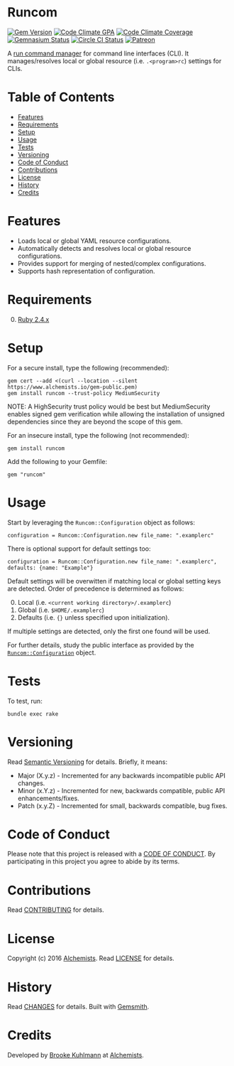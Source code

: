 # Runcom

[![Gem Version](https://badge.fury.io/rb/runcom.svg)](http://badge.fury.io/rb/runcom)
[![Code Climate GPA](https://codeclimate.com/github/bkuhlmann/runcom.svg)](https://codeclimate.com/github/bkuhlmann/runcom)
[![Code Climate Coverage](https://codeclimate.com/github/bkuhlmann/runcom/coverage.svg)](https://codeclimate.com/github/bkuhlmann/runcom)
[![Gemnasium Status](https://gemnasium.com/bkuhlmann/runcom.svg)](https://gemnasium.com/bkuhlmann/runcom)
[![Circle CI Status](https://circleci.com/gh/bkuhlmann/runcom.svg?style=svg)](https://circleci.com/gh/bkuhlmann/runcom)
[![Patreon](https://img.shields.io/badge/patreon-donate-brightgreen.svg)](https://www.patreon.com/bkuhlmann)

A [run command manager](https://en.wikipedia.org/wiki/Run_commands) for command line interfaces
(CLI). It manages/resolves local or global resource (i.e. `.<program>rc`) settings for CLIs.

<!-- Tocer[start]: Auto-generated, don't remove. -->

# Table of Contents

- [Features](#features)
- [Requirements](#requirements)
- [Setup](#setup)
- [Usage](#usage)
- [Tests](#tests)
- [Versioning](#versioning)
- [Code of Conduct](#code-of-conduct)
- [Contributions](#contributions)
- [License](#license)
- [History](#history)
- [Credits](#credits)

<!-- Tocer[finish]: Auto-generated, don't remove. -->

# Features

- Loads local or global YAML resource configurations.
- Automatically detects and resolves local or global resource configurations.
- Provides support for merging of nested/complex configurations.
- Supports hash representation of configuration.

# Requirements

0. [Ruby 2.4.x](https://www.ruby-lang.org)

# Setup

For a secure install, type the following (recommended):

    gem cert --add <(curl --location --silent https://www.alchemists.io/gem-public.pem)
    gem install runcom --trust-policy MediumSecurity

NOTE: A HighSecurity trust policy would be best but MediumSecurity enables signed gem verification
while allowing the installation of unsigned dependencies since they are beyond the scope of this
gem.

For an insecure install, type the following (not recommended):

    gem install runcom

Add the following to your Gemfile:

    gem "runcom"

# Usage

Start by leveraging the `Runcom::Configuration` object as follows:

    configuration = Runcom::Configuration.new file_name: ".examplerc"

There is optional support for default settings too:

    configuration = Runcom::Configuration.new file_name: ".examplerc", defaults: {name: "Example"}

Default settings will be overwitten if matching local or global setting keys are detected. Order of
precedence is determined as follows:

0. Local (i.e. `<current working directory>/.examplerc`)
0. Global (i.e. `$HOME/.examplerc`)
0. Defaults (i.e. `{}` unless specified upon initialization).

If multiple settings are detected, only the first one found will be used.

For further details, study the public interface as provided by the
[`Runcom::Configuration`](lib/runcom/configuration.rb) object.

# Tests

To test, run:

    bundle exec rake

# Versioning

Read [Semantic Versioning](http://semver.org) for details. Briefly, it means:

- Major (X.y.z) - Incremented for any backwards incompatible public API changes.
- Minor (x.Y.z) - Incremented for new, backwards compatible, public API enhancements/fixes.
- Patch (x.y.Z) - Incremented for small, backwards compatible, bug fixes.

# Code of Conduct

Please note that this project is released with a [CODE OF CONDUCT](CODE_OF_CONDUCT.md). By
participating in this project you agree to abide by its terms.

# Contributions

Read [CONTRIBUTING](CONTRIBUTING.md) for details.

# License

Copyright (c) 2016 [Alchemists](https://www.alchemists.io).
Read [LICENSE](LICENSE.md) for details.

# History

Read [CHANGES](CHANGES.md) for details.
Built with [Gemsmith](https://github.com/bkuhlmann/gemsmith).

# Credits

Developed by [Brooke Kuhlmann](https://www.alchemists.io) at
[Alchemists](https://www.alchemists.io).
